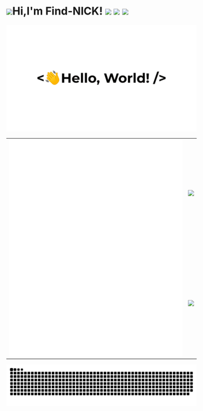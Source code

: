 <h1><img src="https://user-images.githubusercontent.com/116571277/215028669-a9c5ff78-ac58-4c72-bf96-767f331495b3.png">Hi,I'm Find-NICK!    <img src="https://visitor-badge.glitch.me/badge?page_id=Find-NICK" /> <img src="https://img.shields.io/github/stars/Find-NICK/Find-NICK.svg" /> <img src="https://img.shields.io/github/followers/Find-NICK.svg?style=flat&label=follower" /></h1>

<img src="https://raw.githubusercontent.com/Find-NICK/Find-NICK/main/src/greetings.gif" />

<table>
    <tr>
        <td rowspan="2">
            <img src="https://raw.githubusercontent.com/Find-NICK/Find-NICK/main/github-metrics.svg">
        </td>
        <td>
            <img src="https://github-readme-stats.vercel.app/api?username=Find-NICK">
        </td>
    </tr>
    <tr>
        <td>
            <img src="https://github-readme-stats.vercel.app/api/top-langs/?username=Find-NICK&layout=compact&langs_count=10">
        </td>
    </tr>
</table>


<img src="https://raw.githubusercontent.com/Find-NICK/Find-NICK/output/github-contribution-grid-snake.svg" />




<!---
Find-NICK/Find-NICK is a ✨ special ✨ repository because its `README.md` (this file) appears on your GitHub profile.
You can click the Preview link to take a look at your changes.
--->
